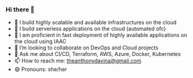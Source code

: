 ### Hi there 👋

- 🔭 I build highly scalable and available infrastructures on the cloud
- 🌱 I build serverless applications on the cloud (automated ofc)
- 🦾 I am proficient in fast deployment of highly available applications on the cloud using IAAC
- 👯 I’m looking to collaborate on DevOps and Cloud projects
- 💬 Ask me about CI/CD, Terraform, AWS, Azure, Docker, Kubernetes
- 📫 How to reach me: theanthonydavina@gmail.com
- 😄 Pronouns: she/her

